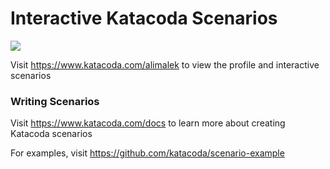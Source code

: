 # Interactive Katacoda Scenarios

[![](http://shields.katacoda.com/katacoda/alimalek/count.svg)](https://www.katacoda.com/alimalek "Get your profile on Katacoda.com")

Visit https://www.katacoda.com/alimalek to view the profile and interactive scenarios

### Writing Scenarios
Visit https://www.katacoda.com/docs to learn more about creating Katacoda scenarios

For examples, visit https://github.com/katacoda/scenario-example
